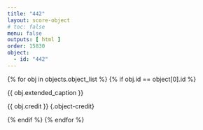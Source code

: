 ```yaml
---
title: "442"
layout: score-object
# toc: false
menu: false
outputs: [ html ]
order: 15830
object:
  - id: "442"
---
```


{% for obj in objects.object_list %}
{% if obj.id == object[0].id %}

{{ obj.extended_caption }}

{{ obj.credit }} {.object-credit}

{% endif %}
{% endfor %}
